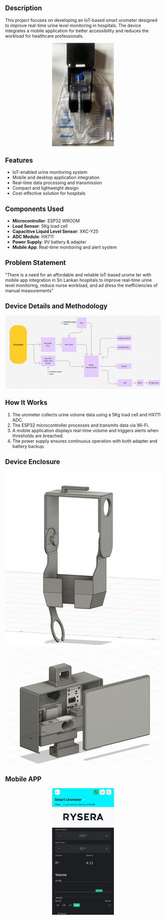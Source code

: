 ## Description
This project focuses on developing an IoT-based smart urometer designed to improve real-time urine level monitoring in hospitals. The device integrates a mobile application for better accessibility and reduces the workload for healthcare professionals.
<p align="center">
  <img src="Assets/Final%20Product.png" alt="Smart Urometer Prototype" width="200" />
</p>

## Features
- IoT-enabled urine monitoring system
- Mobile and desktop application integration
- Real-time data processing and transmission
- Compact and lightweight design
- Cost-effective solution for hospitals

## Components Used
- **Microcontroller**: ESP32 WROOM
- **Load Sensor**: 5Kg load cell
- **Capacitive Liquid Level Sensor**: XKC-Y25
- **ADC Module**: HX711
- **Power Supply**: 9V battery & adapter
- **Mobile App**: Real-time monitoring and alert system

## Problem Statement
"There is a need for an affordable and reliable IoT-based urome
ter with mobile app integration in Sri Lankan hospitals to improve
 real-time urine level monitoring, reduce nurse workload, and ad
dress the inefficiencies of manual measurements"

## Device Details and Methodology
![Smart Urometer Prototype](Assets/FunctionalBlockDiagram.png)


## How It Works
1. The urometer collects urine volume data using a 5Kg load cell and HX711 ADC.
2. The ESP32 microcontroller processes and transmits data via Wi-Fi.
3. A mobile application displays real-time volume and triggers alerts when thresholds are breached.
4. The power supply ensures continuous operation with both adapter and battery backup.

## Device Enclosure
![Smart Urometer Prototype](Assets/EnclosurePart1.png)
![Smart Urometer Prototype](Assets/EnclosurePart2.png)

## Mobile APP
<p align="center">
  <img src="Assets/MobileApp.jpg" alt="Smart Urometer Prototype" width="200" />
</p>


